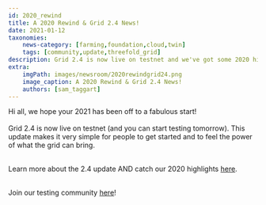 ```yaml
---
id: 2020_rewind
title: A 2020 Rewind & Grid 2.4 News!
date: 2021-01-12
taxonomies:
    news-category: [farming,foundation,cloud,twin]
    tags: [community,update,threefold_grid]
description: Grid 2.4 is now live on testnet and we've got some 2020 highlights to share with you as well!
extra:
    imgPath: images/newsroom/2020rewindgrid24.png
    image_caption: A 2020 Rewind & Grid 2.4 News!
    authors: [sam_taggart]
---
```


Hi all, we hope your 2021 has been off to a fabulous start!
<br/>
<br/>
Grid 2.4 is now live on testnet (and you can start testing tomorrow). This update makes it very simple for people to get started and to feel the power of what the grid can bring.
<br/>
<br/>

Learn more about the 2.4 update AND catch our 2020 highlights [here](https://library.threefold.me/info/tfgrid/#/grid24_and_2020).
<br/>
<br/>

Join our testing community [here](https://t.me/joinchat/TSI25Ee-RcQaOmieYJ9Yyg)!
